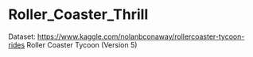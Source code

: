 # Roller_Coaster_Thrill

Dataset: https://www.kaggle.com/nolanbconaway/rollercoaster-tycoon-rides
Roller Coaster Tycoon (Version 5) 

